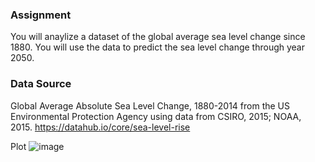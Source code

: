### Assignment

You will anaylize a dataset of the global average sea level change since 1880. You will use the data to predict the sea level change through year 2050.

### Data Source
Global Average Absolute Sea Level Change, 1880-2014 from the US Environmental Protection Agency using data from CSIRO, 2015; NOAA, 2015.
https://datahub.io/core/sea-level-rise

Plot
![image](https://user-images.githubusercontent.com/81179073/147568285-7db2d8a8-3530-4422-9b7c-2e7c92eaf516.png)

